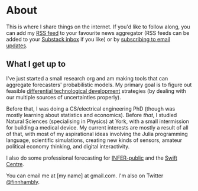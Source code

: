 # About

This is where I share things on the internet. If you'd like to follow along, you can add my [RSS feed](https://finnhambly.com/feed.xml) to your favourite news aggregator (RSS feeds can be added to your [Substack inbox](https://substack.com/inbox) if you like) or by [subscribing to email updates](https://finnhambly.com/subscribe/).

## What I get up to

I've just started a small research org and am making tools that can aggregate forecasters' probabilistic models. My primary goal is to figure out feasible [differential technological development](https://en.wikipedia.org/wiki/Differential_technological_development) strategies (by dealing with our multiple sources of uncertainties properly).

Before that, I was doing a CS/electrical engineering PhD (though was mostly learning about statistics and economics). Before *that*, I studied Natural Sciences (specialising in Physics) at York, with a small intermission for building a medical device. My current interests are mostly a result of all of that, with most of my aspirational ideas involving the Julia programming language, scientific simulations, creating new kinds of sensors, amateur political economy thinking, and digital interactivity.

I also do some professional forecasting for [INFER-public](https://www.infer-pub.com/) and the [Swift Centre](https://www.swiftcentre.org/).

You can email me at [my name] at gmail.com. I'm also on Twitter [@finnhambly](https://twitter.com/finnhambly).